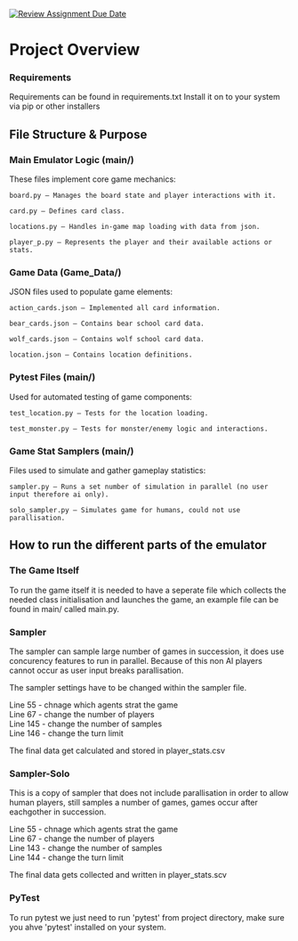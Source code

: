 [![Review Assignment Due Date](https://classroom.github.com/assets/deadline-readme-button-22041afd0340ce965d47ae6ef1cefeee28c7c493a6346c4f15d667ab976d596c.svg)](https://classroom.github.com/a/yfSNuVM-)

# Project Overview

### Requirements
Requirements can be found in requirements.txt Install it on to your system via pip or other installers

  
## File Structure & Purpose
### Main Emulator Logic (main/)

These files implement core game mechanics:

    board.py – Manages the board state and player interactions with it.

    card.py – Defines card class.

    locations.py – Handles in-game map loading with data from json.

    player_p.py – Represents the player and their available actions or stats.

### Game Data (Game_Data/)

JSON files used to populate game elements:

    action_cards.json – Implemented all card information.

    bear_cards.json – Contains bear school card data.

    wolf_cards.json – Contains wolf school card data.

    location.json – Contains location definitions.

### Pytest Files (main/)

Used for automated testing of game components:

    test_location.py – Tests for the location loading.

    test_monster.py – Tests for monster/enemy logic and interactions.

### Game Stat Samplers (main/)

Files used to simulate and gather gameplay statistics:

    sampler.py – Runs a set number of simulation in parallel (no user input therefore ai only).

    solo_sampler.py – Simulates game for humans, could not use parallisation.

## How to run the different parts of the emulator
### The Game Itself
To run the game itself it is needed to have a seperate file which collects the needed
class initialisation and launches the game, an example file can be found in main/ called main.py.

### Sampler
The sampler can sample large number of games in succession, it does use concurency features to run
in parallel. Because of this non AI players cannot occur as user input breaks parallisation.

The sampler settings have to be changed within the sampler file.

Line 55 - chnage which agents strat the game  
Line 67 - change the number of players  
Line 145 - change the number of samples  
Line 146 - change the turn limit  

The final data get calculated and stored in player_stats.csv

### Sampler-Solo
This is a copy of sampler that does not include parallisation in order to allow human players, still samples
a number of games, games occur after eachgother in succession. 

Line 55 - chnage which agents strat the game  
Line 67 - change the number of players  
Line 143 - change the number of samples  
Line 144 - change the turn limit  


The final data gets collected and written in
player_stats.scv

### PyTest
To run pytest we just need to run 'pytest' from project directory, make sure you ahve 'pytest' installed on your system.  



